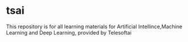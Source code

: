 # tsai
This repository is for all learning materials for Artificial Intellince,Machine Learning and Deep Learning, provided by Telesoftai
